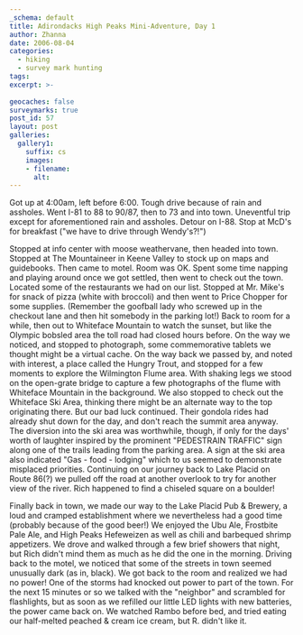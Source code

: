 ```yaml
---
_schema: default
title: Adirondacks High Peaks Mini-Adventure, Day 1
author: Zhanna
date: 2006-08-04
categories:
  - hiking
  - survey mark hunting
tags:
excerpt: >- 
  
geocaches: false
surveymarks: true
post_id: 57
layout: post
galleries:
  gallery1:
    suffix: cs
    images:
    - filename: 
      alt:
---
```


Got up at 4:00am, left before 6:00. Tough drive because of rain and assholes. Went I-81 to 88 to 90/87, then to 73 and into town. Uneventful trip except for aforementioned rain and assholes. Detour on I-88. Stop at McD's for breakfast ("we have to drive through Wendy's?!")

Stopped at info center with moose weathervane, then headed into town. Stopped at The Mountaineer in Keene Valley to stock up on maps and guidebooks. Then came to motel. Room was OK. Spent some time napping and playing around once we got settled, then went to check out the town. Located some of the restaurants we had on our list. Stopped at Mr. Mike's for snack of pizza (white with broccoli) and then went to Price Chopper for some supplies. (Remember the goofball lady who screwed up in the checkout lane and then hit somebody in the parking lot!) Back to room for a while, then out to Whiteface Mountain to watch the sunset, but like the Olympic bobsled area the toll road had closed hours before. On the way we noticed, and stopped to photograph, some commemorative tablets we thought might be a virtual cache. On the way back we passed by, and noted with interest, a place called the Hungry Trout, and stopped for a few moments to explore the Wilmington Flume area. With shaking legs we stood on the open-grate bridge to capture a few photographs of the flume with Whiteface Mountain in the background. We also stopped to check out the Whiteface Ski Area, thinking there might be an alternate way to the top originating there. But our bad luck continued. Their gondola rides had already shut down for the day, and don't reach the summit area anyway. The diversion into the ski area was worthwhile, though, if only for the days' worth of laughter inspired by the prominent "PEDESTRAIN TRAFFIC" sign along one of the trails leading from the parking area. A sign at the ski area also indicated "Gas - food - lodging" which to us seemed to demonstrate misplaced priorities. Continuing on our journey back to Lake Placid on Route 86(?) we pulled off the road at another overlook to try for another view of the river. Rich happened to find a chiseled square on a boulder!

Finally back in town, we made our way to the Lake Placid Pub & Brewery, a loud and cramped establishment where we nevertheless had a good time (probably because of the good beer!) We enjoyed the Ubu Ale, Frostbite Pale Ale, and High Peaks Hefeweizen as well as chili and barbequed shrimp appetizers. We drove and walked through a few brief showers that night, but Rich didn't mind them as much as he did the one in the morning. Driving back to the motel, we noticed that some of the streets in town seemed unusually dark (as in, black). We got back to the room and realized we had no power! One of the storms had knocked out power to part of the town. For the next 15 minutes or so we talked with the "neighbor" and scrambled for flashlights, but as soon as we refilled our little LED lights with new batteries, the power came back on. We watched Rambo before bed, and tried eating our half-melted peached & cream ice cream, but R. didn't like it.

